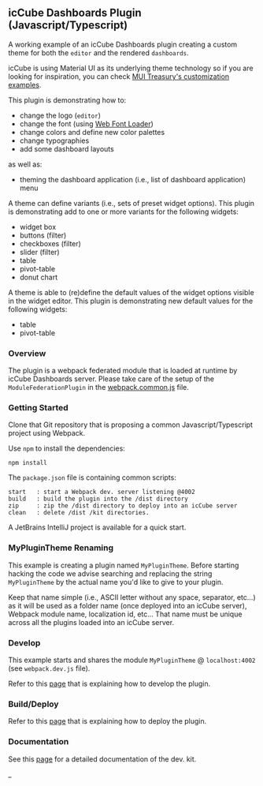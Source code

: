 ## icCube Dashboards Plugin (Javascript/Typescript)

A working example of an icCube Dashboards plugin creating a custom theme for both the
`editor` and the rendered `dashboards`.

icCube is using Material UI as its underlying theme technology so if you are looking for inspiration, you can check
[MUI Treasury's customization examples](https://mui-treasury.com/styles/switch/).

This plugin is demonstrating how to:

- change the logo (`editor`)
- change the font (using [Web Font Loader](https://github.com/typekit/webfontloader))
- change colors and define new color palettes
- change typographies
- add some dashboard layouts

as well as:

- theming the dashboard application (i.e., list of dashboard application) menu

A theme can define variants (i.e., sets of preset widget options). This plugin is demonstrating add to one or more
variants for the following widgets:

- widget box
- buttons (filter)
- checkboxes (filter)
- slider (filter)
- table
- pivot-table
- donut chart

A theme is able to (re)define the default values of the widget options visible in the widget editor. This plugin is
demonstrating new default values for the following widgets:

- table
- pivot-table

### Overview

The plugin is a webpack federated module that is loaded at runtime by icCube Dashboards server. Please take care of the
setup of the `ModuleFederationPlugin` in the [webpack.common.js](./webpack.common.js) file.

### Getting Started

Clone that Git repository that is proposing a common Javascript/Typescript project using Webpack.

Use `npm` to install the dependencies:

    npm install

The `package.json` file is containing common scripts:

    start   : start a Webpack dev. server listening @4002 
    build   : build the plugin into the /dist directory
    zip     : zip the /dist directory to deploy into an icCube server
    clean   : delete /dist /kit directories.

A JetBrains IntelliJ project is available for a quick start.

### MyPluginTheme Renaming

This example is creating a plugin named `MyPluginTheme`. Before starting hacking the code we advise searching and
replacing the string `MyPluginTheme` by the actual name you'd like to give to your plugin.

Keep that name simple (i.e., ASCII letter without any space, separator, etc...) as it will be used as a folder name
(once deployed into an icCube server), Webpack module name, localization id, etc... That name must be unique across all
the plugins loaded into an icCube server.

### Develop

This example starts and shares the module `MyPluginTheme` @ `localhost:4002` (see `webpack.dev.js` file).

Refer to this [page](https://github.com/ic3-software/ic3-reporting-api/blob/main/doc/Develop.md)
that is explaining how to develop the plugin.

### Build/Deploy

Refer to this [page](https://github.com/ic3-software/ic3-reporting-api/blob/main/doc/Deploy.md)
that is explaining how to deploy the plugin.

### Documentation

See this [page](https://github.com/ic3-software/ic3-reporting-api/blob/main/doc/Overview.md)
for a detailed documentation of the dev. kit.

_
